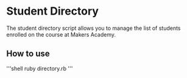 Student Directory
=================

The student directory script allows you to manage the list of students enrolled on the course at Makers Academy.

How to use
----------

'''shell
ruby directory.rb
'''
